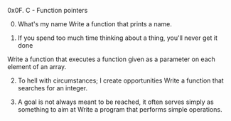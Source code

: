 0x0F. C - Function pointers

0. What's my name
Write a function that prints a name.

1. If you spend too much time thinking about a thing, you'll never get it done

Write a function that executes a function given as a parameter on each element of an array.


2. To hell with circumstances; I create opportunities
Write a function that searches for an integer.


3. A goal is not always meant to be reached, it often serves simply as something to aim at
Write a program that performs simple operations.
